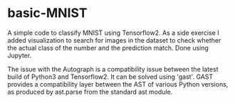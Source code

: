 # basic-MNIST
A simple code to classify MNIST using Tensorflow2. As a side exercise I added visualization to search for images in the dataset to check whether the actual class of the number and the prediction match. Done using Jupyter.

The issue with the Autograph is a compatibility issue between the latest build of Python3 and Tensorflow2. It can be solved using 'gast'. GAST provides a compatibility layer between the AST of various Python versions, as produced by ast.parse from the standard ast module.
